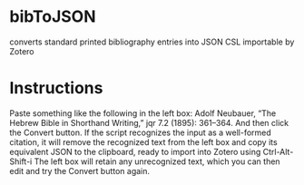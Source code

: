 # bibToJSON
converts standard printed bibliography entries into JSON CSL importable by Zotero
# Instructions
Paste something like the following in the left box:
Adolf Neubauer, “The Hebrew Bible in Shorthand Writing,” jqr 7.2 (1895): 361–364.
And then click the Convert button.
If the script recognizes the input as a well-formed citation, it will remove the recognized text from the left box and copy its equivalent JSON to the clipboard, ready to import into Zotero using Ctrl-Alt-Shift-i
The left box will retain any unrecognized text, which you can then edit and try the Convert button again.